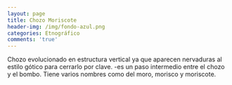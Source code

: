 ```yaml
---
layout: page
title: Chozo Moriscote
header-img: /img/fondo-azul.png
categories: Etnográfico
comments: 'true'
---
```



Chozo evolucionado en estructura vertical ya que aparecen nervaduras al estilo gótico para cerrarlo por clave. -es un paso intermedio entre el chozo y el bombo. Tiene varios nombres como del moro, morisco y moriscote.

<div class="photo-gallery">
<ul>
</ul>
</div>
